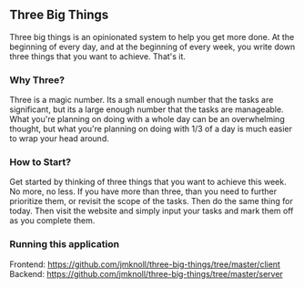 ## Three Big Things

Three big things is an opinionated system to help you get more done. At the beginning of every day, and at the beginning of every week, you write down three things that you want to achieve. That's it.

### Why Three?

Three is a magic number. Its a small enough number that the tasks are significant, but its a large enough number that the tasks are manageable. What you're planning on doing with a whole day can be an overwhelming thought, but what you're planning on doing with 1/3 of a day is much easier to wrap your head around.

### How to Start?

Get started by thinking of three things that you want to achieve this week. No more, no less. If you have more than three, than you need to further prioritize them, or revisit the scope of the tasks. Then do the same thing for today. Then visit the website and simply input your tasks and mark them off as you complete them.

### Running this application

Frontend: https://github.com/jmknoll/three-big-things/tree/master/client
Backend: https://github.com/jmknoll/three-big-things/tree/master/server
